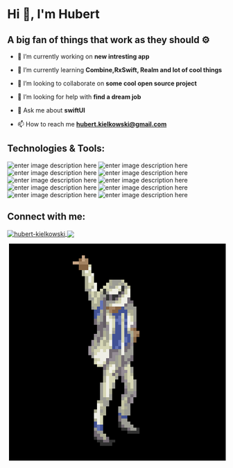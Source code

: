 # Hi 👋, I'm Hubert

## A big fan of things that work as they should ⚙️   


- 🔭 I’m currently working on  **new intresting app**

- 🌱 I’m currently learning  **Combine,RxSwift, Realm and lot of cool things**

- 👯 I’m looking to collaborate on  **some cool open source project**

- 🤝 I’m looking for help with  **find a dream job**

- 💬 Ask me about   **swiftUI**

- 📫 How to reach me  **hubert.kielkowski@gmail.com**



## Technologies & Tools:
![enter image description here](https://img.shields.io/badge/Swift-F05138.svg?style=for-the-badge&logo=Swift&logoColor=white)        ![enter image description here](https://img.shields.io/badge/Xcode-147EFB.svg?style=for-the-badge&logo=Xcode&logoColor=white) ![enter image description here](https://img.shields.io/badge/Apple-000000.svg?style=for-the-badge&logo=Apple&logoColor=white) ![enter image description here](https://img.shields.io/badge/Git-F05032.svg?style=for-the-badge&logo=Git&logoColor=white) ![enter image description here](https://img.shields.io/badge/GitHub-181717.svg?style=for-the-badge&logo=GitHub&logoColor=white)  ![enter image description here](https://img.shields.io/badge/GitLab-FC6D26.svg?style=for-the-badge&logo=GitLab&logoColor=white) ![enter image description here](https://img.shields.io/badge/Markdown-000000.svg?style=for-the-badge&logo=Markdown&logoColor=white) ![enter image description here](https://img.shields.io/badge/HTML5-E34F26.svg?style=for-the-badge&logo=HTML5&logoColor=white) ![enter image description here](https://img.shields.io/badge/JavaScript-F7DF1E.svg?style=for-the-badge&logo=JavaScript&logoColor=black) ![enter image description here](https://img.shields.io/badge/Python-3776AB.svg?style=for-the-badge&logo=Python&logoColor=white)


## Connect with me:
<p align="left">
<a href="https://linkedin.com/in/hubert-kielkowski" target="blank"><img align="center" src="https://img.shields.io/badge/LinkedIn-0A66C2.svg?style=for-the-badge&logo=LinkedIn&logoColor=white" alt="hubert-kielkowski"/>     
<a href="https://discord.gg/https://discord.gg/Hnr2vdnbSX" target="blank"><img align="center" src="https://img.shields.io/badge/Discord-5865F2.svg?style=for-the-badge&logo=Discord&logoColor=white"  /></a>
</p>

 
 <img align="right" src="https://github.com/bashubb/bashubb/blob/main/jackson_dancing.gif">

